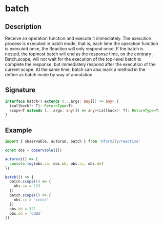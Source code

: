 # batch

## Description

Receive an operation function and execute it immediately. The execution process is executed in batch mode, that is, each time the operation function is executed once, the Reaction will only respond once. If the batch is nested, the topmost batch will end as the response time, on the contrary , Batch.scope, will not wait for the execution of the top-level batch to complete the response, but immediately respond after the execution of the current scope. At the same time, batch can also mark a method in the define as batch mode by way of annotation.

## Signature

```ts
interface batch<T extends (...args: any[]) => any> {
  (callback?: T): ReturnType<T>
  scope<T extends (...args: any[]) => any>(callback?: T): ReturnType<T>
}
```

## Example

```ts
import { observable, autorun, batch } from '@formily/reactive'

const obs = observable({})

autorun(() => {
  console.log(obs.aa, obs.bb, obs.cc, obs.dd)
})

batch(() => {
  batch.scope(() => {
    obs.aa = 123
  })
  batch.scope(() => {
    obs.cc = 'ccccc'
  })
  obs.bb = 321
  obs.dd = 'dddd'
})
```
